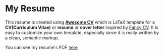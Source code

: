 # My Resume

This resume is created using [**Awesome CV**](https://github.com/posquit0/Awesome-CV)
which is LaTeX template for a **CV(Curriculum Vitae)** or **resume** or **cover letter**
inspired by [Fancy CV](https://www.sharelatex.com/templates/cv-or-resume/fancy-cv).
It is easy to customize your own template, especially since it is really written
by a clean, semantic markup.

You can see my resume's PDF [here](/resume.pdf)
